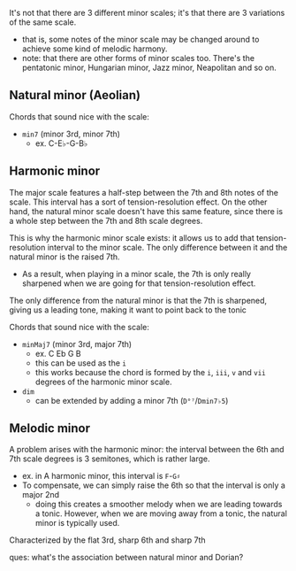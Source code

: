 
It's not that there are 3 different minor scales; it's that there are 3 variations of the same scale.
- that is, some notes of the minor scale may be changed around to achieve some kind of melodic harmony.
- note: that there are other forms of minor scales too. There's the pentatonic minor, Hungarian minor, Jazz minor, Neapolitan and so on.

## Natural minor (Aeolian)
Chords that sound nice with the scale:
- `min7` (minor 3rd, minor 7th)
  - ex. C-E♭-G-B♭

## Harmonic minor
The major scale features a half-step between the 7th and 8th notes of the scale. This interval has a sort of tension-resolution effect. On the other hand, the natural minor scale doesn't have this same feature, since there is a whole step between the 7th and 8th scale degrees. 

This is why the harmonic minor scale exists: it allows us to add that tension-resolution interval to the minor scale. The only difference between it and the natural minor is the raised 7th.
- As a result, when playing in a minor scale, the 7th is only really sharpened when we are going for that tension-resolution effect.

The only difference from the natural minor is that the 7th is sharpened, giving us a leading tone, making it want to point back to the tonic

Chords that sound nice with the scale:
- `minMaj7` (minor 3rd, major 7th)
  - ex. C Eb G B
  - this can be used as the `i`
  - this works because the chord is formed by the `i`, `iii`, `v` and `vii` degrees of the harmonic minor scale.
- `dim`
  - can be extended by adding a minor 7th (`D°⁷`/`Dmin7♭5`)

## Melodic minor
A problem arises with the harmonic minor: the interval between the 6th and 7th scale degrees is 3 semitones, which is rather large.
- ex. in A harmonic minor, this interval is `F`-`G♯`
- To compensate, we can simply raise the 6th so that the interval is only a major 2nd
  - doing this creates a smoother melody when we are leading towards a tonic. However, when we are moving away from a tonic, the natural minor is typically used.

Characterized by the flat 3rd, sharp 6th and sharp 7th


ques: what's the association between natural minor and Dorian?